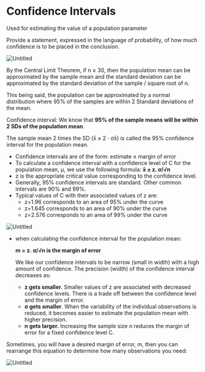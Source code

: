 # Confidence Intervals

Used for estimating the value of a population parameter

Provide a statement, expressed in the language of probability, of how much confidence is to be placed in the conclusion.

![Untitled](https://github.com/faa-99/My-Data-Journey/blob/main/Statistics/images/confidence.png)

By the Central Limit Theorem, if n ≥ 30, then the population mean can be approximated by the sample mean and the standard deviation can be approximated by the standard deviation of the sample / square root of n.

This being said, the population can be approximated by a normal distribution where 95% of the samples are within 2 Standard deviations of the mean.

Confidence interval: We know that **95% of the sample means will be within 2 SDs of the
population mean**.

The sample mean 2 times the SD (x̄ ± 2 ⋅ σx̄) is called the 95% confidence interval for the population mean.

- Confidence intervals are of the form: estimate ± margin of error
- To calculate a confidence interval with a confidence level of C for the population mean, µ, we use the following formula: **x̄ ± z. σ/√n**
- z is the appropriate critical value corresponding to the confidence level.
- Generally, 95% confidence intervals are standard. Other common intervals
are 90% and 99%.
- Typical values of C with their associated values of z are:
    - z=1.96 corresponds to an area of 95% under the curve
    - z=1.645 corresponds to an area of 90% under the curve
    - z=2.576 corresponds to an area of 99% under the curve

![Untitled](https://github.com/faa-99/My-Data-Journey/blob/main/Statistics/images/critical-values.png)

- when calculating the confidence interval for the population mean:
    
    **m =** **z. σ/√n is the margin of error** 
    
    We like our confidence intervals to be narrow (small in width) with a high amount of confidence. The precision (width) of the confidence interval decreases as:
    
    - **z gets smaller.** Smaller values of z are associated with decreased confidence levels. There is a trade off between the confidence level and the margin of error.
    - **σ gets smaller**. When the variability of the individual observations is reduced, it becomes easier to estimate the population mean with higher precision.
    - **n gets larger.** Increasing the sample size n reduces the margin of error for a fixed confidence level C.

Sometimes, you will have a desired margin of error, m, then you can rearrange this equation to determine how many observations you need:

![Untitled](https://github.com/faa-99/My-Data-Journey/blob/main/Statistics/images/observations.png)